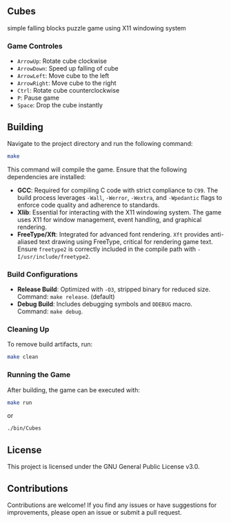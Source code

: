 ## Cubes

simple falling blocks puzzle game using X11 windowing system

### Game Controles

*   `ArrowUp`: Rotate cube clockwise
*   `ArrowDown`: Speed up falling of cube
*   `ArrowLeft`: Move cube to the left
*   `ArrowRight`: Move cube to the right
*   `Ctrl`: Rotate cube counterclockwise
*   `P`: Pause game
*   `Space`: Drop the cube instantly

## Building

Navigate to the project directory and run the following command:

```bash
make
```

This command will compile the game. Ensure that the following dependencies are installed:

*   **GCC**: Required for compiling C code with strict compliance to `C99`. The build process leverages `-Wall`, `-Werror`, `-Wextra`, and `-Wpedantic` flags to enforce code quality and adherence to standards.
*   **Xlib**: Essential for interacting with the X11 windowing system. The game uses X11 for window management, event handling, and graphical rendering.
*   **FreeType/Xft**: Integrated for advanced font rendering. `Xft` provides anti-aliased text drawing using FreeType, critical for rendering game text. Ensure `freetype2` is correctly included in the compile path with `-I/usr/include/freetype2`.

### Build Configurations

*   **Release Build**: Optimized with `-O3`, stripped binary for reduced size. Command: `make release`. (default)
*   **Debug Build**: Includes debugging symbols and `DDEBUG` macro. Command: `make debug`.

### Cleaning Up

To remove build artifacts, run:

```bash
make clean
```

### Running the Game

After building, the game can be executed with:

```bash
make run
```
or 
```bash
./bin/Cubes
```

## License

This project is licensed under the GNU General Public License v3.0.

## Contributions

Contributions are welcome! If you find any issues or have suggestions for improvements, please open an issue or submit a pull request.